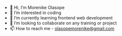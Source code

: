 - 👋 Hi, I’m Morenike Olasope
- 👀 I’m interested in coding
- 🌱 I’m currently learning frontend web development
- 💞️ I’m looking to collaborate on any training or project
- 📫 How to reach me - olasopemorenike@gmail.com
<!---
moRennyke/moRennyke is a ✨ special ✨ repository because its `README.md` (this file) appears on your GitHub profile.
You can click the Preview link to take a look at your changes.
--->
